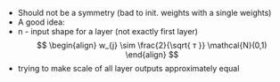 - Should not be a symmetry (bad to init. weights with a single weights)
- A good idea:
- n - input shape for a layer (not exactly first layer)$$
\begin{align}
w_{j} \sim \frac{2}{\sqrt{ т }} \mathcal{N}(0,1)
\end{align}
$$
- trying to make scale of all layer outputs approximately equal